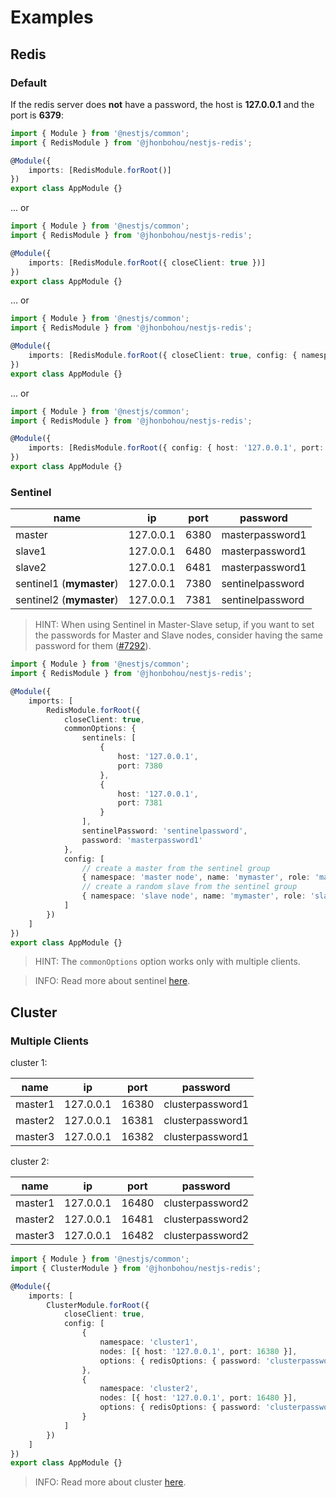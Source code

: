 # Examples

## Redis

### Default

If the redis server does **not** have a password, the host is **127.0.0.1** and the port is **6379**:

```TypeScript
import { Module } from '@nestjs/common';
import { RedisModule } from '@jhonbohou/nestjs-redis';

@Module({
    imports: [RedisModule.forRoot()]
})
export class AppModule {}
```

... or

```TypeScript
import { Module } from '@nestjs/common';
import { RedisModule } from '@jhonbohou/nestjs-redis';

@Module({
    imports: [RedisModule.forRoot({ closeClient: true })]
})
export class AppModule {}
```

... or

```TypeScript
import { Module } from '@nestjs/common';
import { RedisModule } from '@jhonbohou/nestjs-redis';

@Module({
    imports: [RedisModule.forRoot({ closeClient: true, config: { namespace: 'default' } })]
})
export class AppModule {}
```

... or

```TypeScript
import { Module } from '@nestjs/common';
import { RedisModule } from '@jhonbohou/nestjs-redis';

@Module({
    imports: [RedisModule.forRoot({ config: { host: '127.0.0.1', port: 6379 } })]
})
export class AppModule {}
```

### Sentinel

| name                     | ip        | port | password         |
| ------------------------ | --------- | ---- | ---------------- |
| master                   | 127.0.0.1 | 6380 | masterpassword1  |
| slave1                   | 127.0.0.1 | 6480 | masterpassword1  |
| slave2                   | 127.0.0.1 | 6481 | masterpassword1  |
| sentinel1 (**mymaster**) | 127.0.0.1 | 7380 | sentinelpassword |
| sentinel2 (**mymaster**) | 127.0.0.1 | 7381 | sentinelpassword |

> HINT: When using Sentinel in Master-Slave setup, if you want to set the passwords for Master and Slave nodes, consider having the same password for them ([#7292](https://github.com/redis/redis/issues/7292)).

```TypeScript
import { Module } from '@nestjs/common';
import { RedisModule } from '@jhonbohou/nestjs-redis';

@Module({
    imports: [
        RedisModule.forRoot({
            closeClient: true,
            commonOptions: {
                sentinels: [
                    {
                        host: '127.0.0.1',
                        port: 7380
                    },
                    {
                        host: '127.0.0.1',
                        port: 7381
                    }
                ],
                sentinelPassword: 'sentinelpassword',
                password: 'masterpassword1'
            },
            config: [
                // create a master from the sentinel group
                { namespace: 'master node', name: 'mymaster', role: 'master' },
                // create a random slave from the sentinel group
                { namespace: 'slave node', name: 'mymaster', role: 'slave' }
            ]
        })
    ]
})
export class AppModule {}
```

> HINT: The `commonOptions` option works only with multiple clients.

> INFO: Read more about sentinel [here](https://github.com/luin/ioredis#sentinel).

## Cluster

### Multiple Clients

cluster 1:

| name    | ip        | port  | password         |
| ------- | --------- | ----- | ---------------- |
| master1 | 127.0.0.1 | 16380 | clusterpassword1 |
| master2 | 127.0.0.1 | 16381 | clusterpassword1 |
| master3 | 127.0.0.1 | 16382 | clusterpassword1 |

cluster 2:

| name    | ip        | port  | password         |
| ------- | --------- | ----- | ---------------- |
| master1 | 127.0.0.1 | 16480 | clusterpassword2 |
| master2 | 127.0.0.1 | 16481 | clusterpassword2 |
| master3 | 127.0.0.1 | 16482 | clusterpassword2 |

```TypeScript
import { Module } from '@nestjs/common';
import { ClusterModule } from '@jhonbohou/nestjs-redis';

@Module({
    imports: [
        ClusterModule.forRoot({
            closeClient: true,
            config: [
                {
                    namespace: 'cluster1',
                    nodes: [{ host: '127.0.0.1', port: 16380 }],
                    options: { redisOptions: { password: 'clusterpassword1' } }
                },
                {
                    namespace: 'cluster2',
                    nodes: [{ host: '127.0.0.1', port: 16480 }],
                    options: { redisOptions: { password: 'clusterpassword2' } }
                }
            ]
        })
    ]
})
export class AppModule {}
```

> INFO: Read more about cluster [here](https://github.com/luin/ioredis#cluster).
